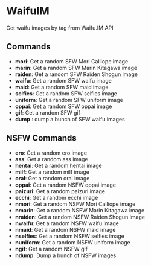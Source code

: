 # WaifuIM
Get waifu images by tag from Waifu.IM API

## Commands


- **mori**: Get a random SFW Mori Calliope image
- **marin**: Get a random SFW Marin Kitagawa image
- **raiden**: Get a random SFW Raiden Shogun image
- **waifu**: Get a random SFW waifu image
- **maid**: Get a random SFW maid image
- **selfies**: Get a random SFW selfies image
- **uniform**: Get a random SFW uniform image
- **oppai**: Get a random SFW oppai image
- **gif**: Get a random SFW gif
- **dump** : dump a bunch of SFW waifu images

## NSFW Commands

- **ero**: Get a random ero image
- **ass**: Get a random ass image
- **hentai**: Get a random hentai image
- **milf**: Get a random milf image
- **oral**: Get a random oral image
- **oppai**: Get a random NSFW oppai image
- **paizuri**: Get a random paizuri image
- **ecchi**: Get a random ecchi image
- **nmori**: Get a random NSFW Mori Calliope image
- **nmarin**: Get a random NSFW Marin Kitagawa image
- **nraiden**: Get a random NSFW Raiden Shogun image
- **nwaifu**: Get a random NSFW waifu image
- **nmaid**: Get a random NSFW maid image
- **nselfies**: Get a random NSFW selfies image
- **nuniform**: Get a random NSFW uniform image
- **ngif**: Get a random NSFW gif
- **ndump**: Dump a bunch of NSFW images